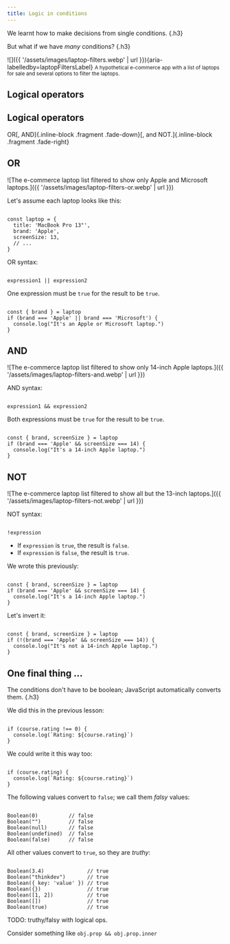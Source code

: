 ```yaml
---
title: Logic in conditions
---
```


<section>

<section>

We learnt how to make decisions from single&nbsp;conditions. {.h3}

</section>


<section>

But what if we have _many_ conditions? {.h3}

</section>


<section>

![]({{ '/assets/images/laptop-filters.webp' | url }}){aria-labelledby=laptopFiltersLabel}
<small id="laptopFiltersLabel">A hypothetical e-commerce app with a list of laptops for sale and several&nbsp;options&nbsp;to&nbsp;filter&nbsp;the laptops.</small>

</section>

</section>



<section>

<section data-auto-animate>

## Logical operators

</section>


<section data-auto-animate>

## Logical operators

OR[, AND]{.inline-block .fragment .fade-down}[, and NOT.]{.inline-block .fragment .fade-right}

</section>

</section>



<section>

<section>

## OR

</section>


<section>

![The e-commerce laptop list filtered to show only Apple and Microsoft laptops.]({{ '/assets/images/laptop-filters-or.webp' | url }})

</section>


<section data-auto-animate>

Let's assume each laptop looks like this:

<pre data-id=or><code data-line-numbers="" class="language-js" data-trim>
const laptop = {
  title: 'MacBook Pro 13"',
  brand: 'Apple',
  screenSize: 13,
  // ...
}
</code></pre>

</section>


<section data-auto-animate>

OR syntax:

<pre data-id=or><code data-line-numbers="" class="language-js" data-trim>
expression1 || expression2
</code></pre>

One expression must be `true` for the result to be `true`.

</section>


<section data-auto-animate>

<pre data-id="or"><code data-line-numbers="" class="language-js" data-trim>
const { brand } = laptop
if (brand === 'Apple' || brand === 'Microsoft') {
  console.log("It's an Apple or Microsoft laptop.")
}
</code></pre>

</section>

</section>



<section>

<section>

## AND

</section>


<section>

![The e-commerce laptop list filtered to show only 14-inch Apple laptops.]({{ '/assets/images/laptop-filters-and.webp' | url }})

</section>


<section data-auto-animate>

AND syntax:

<pre data-id="and"><code data-line-numbers="" class="language-js" data-trim>
expression1 && expression2
</code></pre>

Both expressions must be `true` for the result to be `true`.

</section>


<section data-auto-animate>

<pre data-id="and"><code data-line-numbers="" class="language-js" data-trim>
const { brand, screenSize } = laptop
if (brand === 'Apple' && screenSize === 14) {
  console.log("It's a 14-inch Apple laptop.")
}
</code></pre>

</section>

</section>



<section>

<section>

## NOT

</section>


<section>

![The e-commerce laptop list filtered to show all but the 13-inch laptops.]({{ '/assets/images/laptop-filters-not.webp' | url }})

</section>


<section data-auto-animate>

NOT syntax:

<pre data-id="not"><code data-line-numbers="" class="language-js" data-trim>
!expression
</code></pre>

* If `expression` is `true`, the result is `false`.
* If `expression` is `false`, the result is `true`.

</section>


<section data-auto-animate>

We wrote this previously:

<pre data-id="not"><code data-line-numbers="" class="language-js" data-trim>
const { brand, screenSize } = laptop
if (brand === 'Apple' && screenSize === 14) {
  console.log("It's a 14-inch Apple laptop.")
}
</code></pre>

</section>


<section data-auto-animate>

Let's invert it:

<pre data-id="not"><code data-line-numbers="2|3" class="language-js" data-trim>
const { brand, screenSize } = laptop
if (!(brand === 'Apple' && screenSize === 14)) {
  console.log("It's not a 14-inch Apple laptop.")
}
</code></pre>

</section>

</section>



<section>

<section>

## One final thing &hellip;

</section>


<section>

The conditions don't have to be boolean; JavaScript automatically converts them. {.h3}

</section>


<section data-auto-animate>

We did this in the previous lesson:

<pre data-id="truthy"><code data-line-numbers="" class="language-js" data-trim>
if (course.rating !== 0) {
  console.log(`Rating: ${course.rating}`)
}
</code></pre>

</section>


<section data-auto-animate>

We could write it this way too:

<pre data-id="truthy"><code data-line-numbers="1" class="language-js" data-trim>
if (course.rating) {
  console.log(`Rating: ${course.rating}`)
}
</code></pre>

</section>


<section data-auto-animate>

The following values convert to `false`; we call them <i>falsy</i> values:

<pre data-id="truthy"><code data-line-numbers="" class="language-js" data-trim>
Boolean(0)          // false
Boolean("")         // false
Boolean(null)       // false
Boolean(undefined)  // false
Boolean(false)      // false
</code></pre>

</section>


<section data-auto-animate>

All other values convert to `true`, so they are <i>truthy</i>:

<pre data-id="truthy"><code data-line-numbers="" class="language-js" data-trim>
Boolean(3.4)              // true
Boolean("thinkdev")       // true
Boolean({ key: 'value' }) // true
Boolean({})               // true
Boolean([1, 2])           // true
Boolean([])               // true
Boolean(true)             // true
</code></pre>

</section>


<section>

TODO: truthy/falsy with logical ops.

Consider something like `obj.prop && obj.prop.inner`

</section>

</section>
